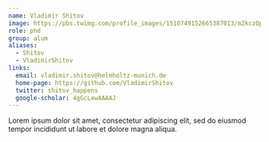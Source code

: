 ```yaml
---
name: Vladimir Shitov
image: https://pbs.twimg.com/profile_images/1510749152665387013/m2kczQp0_400x400.jpg
role: phd
group: alum
aliases:
  - Shitov
  - VladimirShitov
links:
  email: vladimir.shitov@helmholtz-munich.de
  home-page: https://github.com/VladimirShitov
  twitter: shitov_happens
  google-scholar: 4gGcLewAAAAJ
---
```


Lorem ipsum dolor sit amet, consectetur adipiscing elit, sed do eiusmod tempor incididunt ut labore et dolore magna aliqua.
